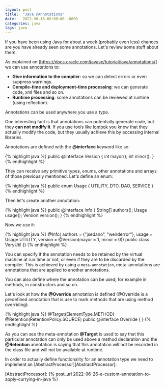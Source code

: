 ```yaml
---
layout: post
title:  "Java @Annotations"
date:   2022-06-18 00:00:00 -0600
categories: java
tags: java
---
```

If you have been using Java for about a week (probably even less) chances are you have already seen some annotations.
Let's review some stuff about them.

As explained on [https://docs.oracle.com/javase/tutorial/java/annotations/] we can use annotations to:

- **Give information to the compiler**: so we can detect errors or even suppress warnings.
- **Compile-time and deployment-time processing**: we can generate code, xml files and so on.
- **Runtime processing**: some annotations can be reviewed at runtime (using reflection).

Annotations can be used anywhere you use a type.

One interesting fact is that annotations can potentially generate code, but they **can not modify it**.
If you use tools like [lombok] you know that they actually modify the code, but they usually achieve this by
accessing internal libraries.

Annotations are defined with the **@interface** keyword like so:

{% highlight java %}
public @interface Version {
  int mayor();
  int minor();
}
{% endhighlight %}

They can receive any primitive types, enums, other annotations and arrays of those previously mentioned. Let's define an enum:

{% highlight java %}
public enum Usage {
  UTILITY,
  DTO,
  DAO,
  SERVICE
}
{% endhighlight %}

Then let's create another annotation:

{% highlight java %}
public @interface Info {
  String[] authors();
  Usage usage();
  Version version();
}
{% endhighlight %}

Now we use it:

{% highlight java %}
@Info(
    authors = {"jsedano", "weirderror"},
    usage = Usage.UTILITY,
    version = @Version(mayor = 1, minor = 0))
public class VeryUtil {}
{% endhighlight %}

You can specify if the annotation needs to be retained by the virtual machine at run time
or not; or even if they are to be discarded by the compiler. This is achieved by using a `meta-annotation`,
meta-annotations are annotations that are applied to another annotations.

You can also define where the annotation can be used, for example in methods, in constructors and so on.

Let's look at how the **@Override** annotation is defined (@Override is a predefined annotation that is use to
mark methods that are using method overriding):

{% highlight java %}
@Target(ElementType.METHOD)
@Retention(RetentionPolicy.SOURCE)
public @interface Override {
}
{% endhighlight %}

As you can see the meta-annotation **@Target** is used to say that this particular annotation can only be used
above a method declaration and the **@Retention** annotation is saying that this annotation will not be recorded in
the class file and will not be available at runtime.

In order to actually define functionality for an annotation type we need to implement an [AbstractProcessor][AbstractProcessor].



[https://docs.oracle.com/javase/tutorial/java/annotations/]:[https://docs.oracle.com/javase/tutorial/java/annotations/]
[lombok]:[https://projectlombok.org]
[AbstractProcessor]: {% post_url 2022-06-26-a-custom-annotation-to-apply-currying-in-java %}
